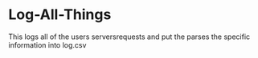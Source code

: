 # Log-All-Things

This logs all of the users serversrequests and put the parses the specific information into log.csv
